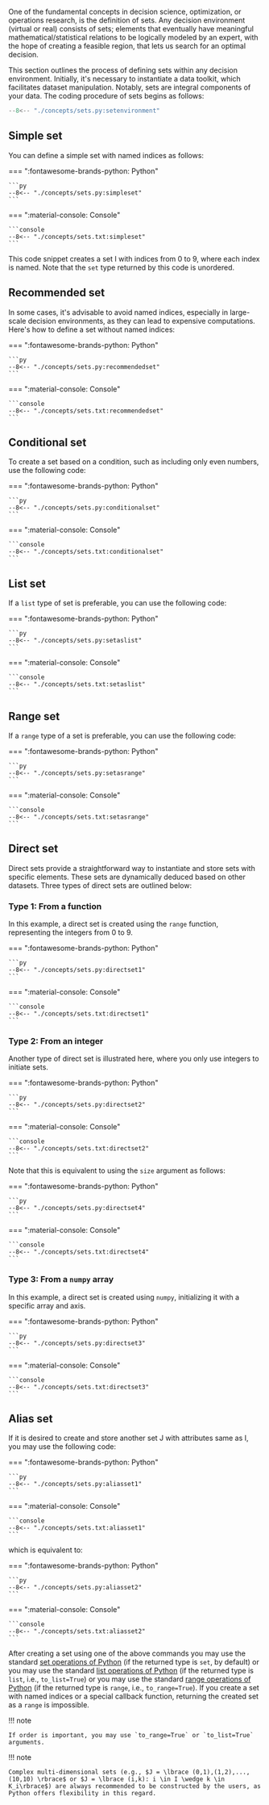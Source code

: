 One of the fundamental concepts in decision science, optimization, or operations research, is the definition of sets. Any decision environment (virtual or real) consists of sets; elements that eventually have meaningful mathematical/statistical relations to be logically modeled by an expert, with the hope of creating a feasible region, that lets us search for an optimal decision.

This section outlines the process of defining sets within any decision environment. Initially, it's necessary to instantiate a data toolkit, which facilitates dataset manipulation. Notably, sets are integral components of your data. The coding procedure of sets begins as follows:

```py
--8<-- "./concepts/sets.py:setenvironment"
```

## Simple set

You can define a simple set with named indices as follows:

=== ":fontawesome-brands-python: Python"

    ```py
    --8<-- "./concepts/sets.py:simpleset"
    ```

=== ":material-console: Console"

    ```console
    --8<-- "./concepts/sets.txt:simpleset"
    ```

This code snippet creates a set I with indices from 0 to 9, where each index is named. Note that the `set` type returned by this code is unordered.

## Recommended set

In some cases, it's advisable to avoid named indices, especially in large-scale decision environments, as they can lead to expensive computations. Here's how to define a set without named indices:


=== ":fontawesome-brands-python: Python"

    ```py
    --8<-- "./concepts/sets.py:recommendedset"
    ```

=== ":material-console: Console"

    ```console
    --8<-- "./concepts/sets.txt:recommendedset"
    ```

## Conditional set

To create a set based on a condition, such as including only even numbers, use the following code:

=== ":fontawesome-brands-python: Python"

    ```py
    --8<-- "./concepts/sets.py:conditionalset"
    ```

=== ":material-console: Console"

    ```console
    --8<-- "./concepts/sets.txt:conditionalset"
    ```


## List set

If a `list` type of set is preferable, you can use the following code:

=== ":fontawesome-brands-python: Python"

    ```py
    --8<-- "./concepts/sets.py:setaslist"
    ```

=== ":material-console: Console"

    ```console
    --8<-- "./concepts/sets.txt:setaslist"
    ```

## Range set

If a `range` type of a set is preferable, you can use the following code:

=== ":fontawesome-brands-python: Python"

    ```py
    --8<-- "./concepts/sets.py:setasrange"
    ```

=== ":material-console: Console"

    ```console
    --8<-- "./concepts/sets.txt:setasrange"
    ```

## Direct set

Direct sets provide a straightforward way to instantiate and store sets with specific elements. These sets are dynamically deduced based on other datasets. Three types of direct sets are outlined below:

### Type 1: From a function

In this example, a direct set is created using the `range` function, representing the integers from 0 to 9.

=== ":fontawesome-brands-python: Python"

    ```py
    --8<-- "./concepts/sets.py:directset1"
    ```

=== ":material-console: Console"

    ```console
    --8<-- "./concepts/sets.txt:directset1"
    ```

### Type 2: From an integer

Another type of direct set is illustrated here, where you only use integers to initiate sets.

=== ":fontawesome-brands-python: Python"

    ```py
    --8<-- "./concepts/sets.py:directset2"
    ```

=== ":material-console: Console"

    ```console
    --8<-- "./concepts/sets.txt:directset2"
    ```

Note that this is equivalent to using the `size` argument as follows:

=== ":fontawesome-brands-python: Python"

    ```py
    --8<-- "./concepts/sets.py:directset4"
    ```

=== ":material-console: Console"

    ```console
    --8<-- "./concepts/sets.txt:directset4"
    ```

### Type 3: From a `numpy` array

In this example, a direct set is created using `numpy`, initializing it with a specific array and axis.

=== ":fontawesome-brands-python: Python"

    ```py
    --8<-- "./concepts/sets.py:directset3"
    ```

=== ":material-console: Console"

    ```console
    --8<-- "./concepts/sets.txt:directset3"
    ```

## Alias set

If it is desired to create and store another set J with attributes same as I, you may use the following code: 

=== ":fontawesome-brands-python: Python"

    ```py
    --8<-- "./concepts/sets.py:aliasset1"
    ```

=== ":material-console: Console"

    ```console
    --8<-- "./concepts/sets.txt:aliasset1"
    ```

which is equivalent to:

=== ":fontawesome-brands-python: Python"

    ```py
    --8<-- "./concepts/sets.py:aliasset2"
    ```

=== ":material-console: Console"

    ```console
    --8<-- "./concepts/sets.txt:aliasset2"
    ```

After creating a set using one of the above commands you may use the standard [set operations of Python](https://docs.python.org/3/library/stdtypes.html#set) (if the returned type is `set`, by default) or you may use the standard [list operations of Python](https://docs.python.org/3/library/stdtypes.html#lists) (if the returned type is `list`, i.e., `to_list=True`) or you may use the standard [range operations of Python](https://docs.python.org/3/library/stdtypes.html#ranges) (if the returned type is `range`, i.e., `to_range=True`). If you create a set with named indices or a special callback function, returning the created set as a `range` is impossible.

!!! note

    If order is important, you may use `to_range=True` or `to_list=True` arguments.

!!! note

    Complex multi-dimensional sets (e.g., $J = \lbrace (0,1),(1,2),...,(10,10) \rbrace$ or $J = \lbrace (i,k): i \in I \wedge k \in K_i\rbrace$) are always recommended to be constructed by the users, as Python offers flexibility in this regard.